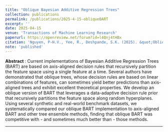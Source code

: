 ```yaml
---
title: "Oblique Bayesian Additive Regression Trees"
collection: publications
permalink: /publications/2025-4-15-obliqueBART
excerpt: ''
date: 2025-04-15
venue: 'Transactions of Machine Learning Research'
paperurl: https://openreview.net/forum?id=l4Qnj4tHBx
citation: 'Nguyen, P-H.V., Yee, R., Deshpande, S.K. (2025). &quot;Oblique Bayesian additive regression trees.&quot;'; <i>Transactions on Machine Learning Research</i>.'
note: 'published'
---
```



<b> Abstract </b> : 
Current implementations of Bayesian Additive Regression Trees (BART) are based on axis-aligned decision rules that recursively partition the feature space using a single feature at a time. Several authors have demonstrated that oblique trees, whose decision rules are based on linear combinations of features, can sometimes yield better predictions than axis-aligned trees and exhibit excellent theoretical properties. We develop an oblique version of BART that leverages a data-adaptive decision rule prior that recursively partitions the feature space along random hyperplanes. Using several synthetic and real-world benchmark datasets, we systematically compared our oblique BART implementation to axis-aligned BART and other tree ensemble methods, finding that oblique BART was competitive with - and sometimes much better than - those methods.

---


